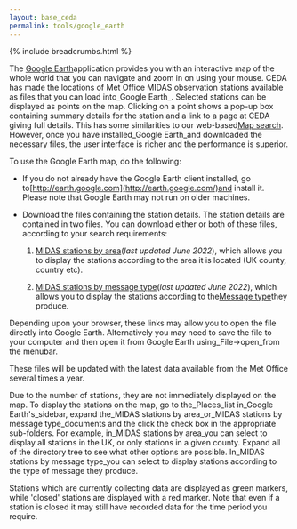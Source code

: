 ```yaml
---
layout: base_ceda
permalink: tools/google_earth
---
```


{% include breadcrumbs.html %}

The [Google Earth](http://earth.google.com/)application provides you with an interactive map of the whole world that you can navigate and zoom in on using your mouse. CEDA has made the locations of Met Office MIDAS observation stations available as files that you can load into_Google Earth_. Selected stations can be displayed as points on the map. Clicking on a point shows a pop-up box containing summary details for the station and a link to a page at CEDA giving full details. This has some similarities to our web-based[Map search](http://archive2.ceda.ac.uk/cgi-bin/midas_stations/midas_googlemap.cgi). However, once you have installed_Google Earth_and downloaded the necessary files, the user interface is richer and the performance is superior.

To use the Google Earth map, do the following:

* If you do not already have the Google Earth client installed, go to[http://earth.google.com](http://earth.google.com/)and install it. Please note that Google Earth may not run on older machines.
    
* Download the files containing the station details. The station details are contained in two files. You can download either or both of these files, according to your search requirements:
    
    1.  [MIDAS stations by area](https://artefacts.ceda.ac.uk/midas/midas_stations_by_area.kmz)(_last updated June 2022_), which allows you to display the stations according to the area it is located (UK county, country etc).
        
    2.  [MIDAS stations by message type](https://artefacts.ceda.ac.uk/midas/midas_stations_by_message_type.kmz)(_last updated June 2022_), which allows you to display the stations according to the[Message type](http://archive.ceda.ac.uk/midas_stations/met_domains)they produce.
    

Depending upon your browser, these links may allow you to open the file directly into Google Earth. Alternatively you may need to save the file to your computer and then open it from Google Earth using_File->open_from the menubar.

These files will be updated with the latest data available from the Met Office several times a year.

Due to the number of stations, they are not immediately displayed on the map. To display the stations on the map, go to the_Places_list in_Google Earth's_sidebar, expand the_MIDAS stations by area_or_MIDAS stations by message type_documents and the click the check box in the appropriate sub-folders. For example, in_MIDAS stations by area_you can select to display all stations in the UK, or only stations in a given county. Expand all of the directory tree to see what other options are possible. In_MIDAS stations by message type_you can select to display stations according to the type of message they produce.

Stations which are currently collecting data are displayed as green markers, while 'closed' stations are displayed with a red marker. Note that even if a station is closed it may still have recorded data for the time period you require.
